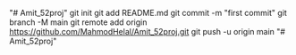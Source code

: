 "# Amit_52proj"  git init git add README.md git commit -m "first commit" git branch -M main git remote add origin https://github.com/MahmodHelal/Amit_52proj.git git push -u origin main
"# Amit_52proj" 
